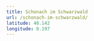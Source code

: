```yaml
---
title: Schonach im Schwarzwald
url: /schonach-im-schwarzwald/
latitude: 48.142
longitude: 8.197
---
```

